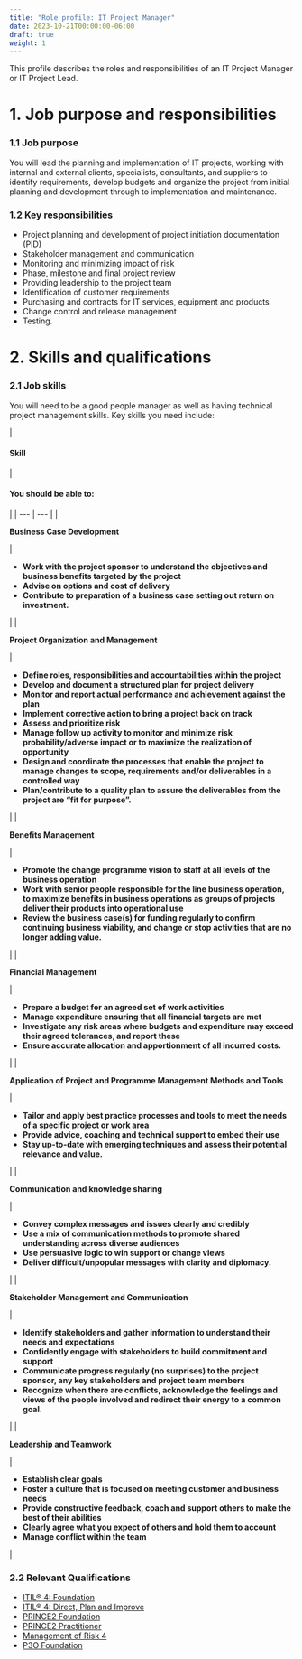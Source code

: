 ```yaml
---
title: "Role profile: IT Project Manager"
date: 2023-10-21T00:00:00-06:00
draft: true
weight: 1
---
```


This profile describes the roles and responsibilities of an IT Project Manager or IT Project Lead.

# 1. Job purpose and responsibilities

### 1.1 Job purpose

You will lead the planning and implementation of IT projects, working with internal and external clients, specialists, consultants, and suppliers to identify requirements, develop budgets and organize the project from initial planning and development through to implementation and maintenance.

### 1.2 Key responsibilities

* Project planning and development of project initiation documentation (PID)
* Stakeholder management and communication
* Monitoring and minimizing impact of risk
* Phase, milestone and final project review
* Providing leadership to the project team
* Identification of customer requirements
* Purchasing and contracts for IT services, equipment and products
* Change control and release management
* Testing.

# 2. Skills and qualifications

### 2.1 Job skills

You will need to be a good people manager as well as having technical project management skills. Key skills you need include:

| 
#### ****Skill****

 | 

#### ****You should be able to:****

 |
| --- | --- |
| 

****Business Case Development****

 | 

* **Work with the project sponsor to understand the objectives and business benefits targeted by the project**
* **Advise on options and cost of delivery**
* **Contribute to preparation of a business case setting out return on investment.**

 |
| 

**Project Organization and Management**

 | 

* **Define roles, responsibilities and accountabilities within the project**
* **Develop and document a structured plan for project delivery**
* **Monitor and report actual performance and achievement against the plan**
* **Implement corrective action to bring a project back on track**
* **Assess and prioritize risk**
* **Manage follow up activity to monitor and minimize risk probability/adverse impact or to maximize the realization of opportunity**
* **Design and coordinate the processes that enable the project to manage changes to scope, requirements and/or deliverables in a controlled way**
* **Plan/contribute to a quality plan to assure the deliverables from the project are “fit for purpose”.**

 |
| 

**Benefits Management**

 | 

* **Promote the change programme vision to staff at all levels of the business operation**
* **Work with senior people responsible for the line business operation, to maximize benefits in business operations as groups of projects deliver their products into operational use**
* **Review the business case(s) for funding regularly to confirm continuing business viability, and change or stop activities that are no longer adding value.**

 |
| 

**Financial Management**

 | 

* **Prepare a budget for an agreed set of work activities**
* **Manage expenditure ensuring that all financial targets are met**
* **Investigate any risk areas where budgets and expenditure may exceed their agreed tolerances, and report these**
* **Ensure accurate allocation and apportionment of all incurred costs.**

 |
| 

**Application of Project and Programme Management Methods and Tools**

 | 

* **Tailor and apply best practice processes and tools to meet the needs of a specific project or work area**
* **Provide advice, coaching and technical support to embed their use**
* **Stay up-to-date with emerging techniques and assess their potential relevance and value.**

 |
| 

**Communication and knowledge sharing**

 | 

* **Convey complex messages and issues clearly and credibly**
* **Use a mix of communication methods to promote shared understanding across diverse audiences**
* **Use persuasive logic to win support or change views**
* **Deliver difficult/unpopular messages with clarity and diplomacy.**

 |
| 

**Stakeholder Management and Communication**

 | 

* **Identify stakeholders and gather information to understand their needs and expectations**
* **Confidently engage with stakeholders to build commitment and support**
* **Communicate progress regularly (no surprises) to the project sponsor, any key stakeholders and project team members**
* **Recognize when there are conflicts, acknowledge the feelings and views of the people involved and redirect their energy to a common goal.**

 |
| 

**Leadership and Teamwork**

 | 

* **Establish clear goals**
* **Foster a culture that is focused on meeting customer and business needs**
* **Provide constructive feedback, coach and support others to make the best of their abilities**
* **Clearly agree what you expect of others and hold them to account**
* **Manage conflict within the team**

 |

### 2.2 Relevant Qualifications

* [ITIL® 4: Foundation](https://www.axelos.com/certifications/itil-service-management/itil-4-foundation)
* [ITIL® 4: Direct, Plan and Improve](https://www.axelos.com/certifications/itil-service-management/managing-professional/direct-plan-and-improve)
* [PRINCE2 Foundation](https://www.axelos.com/certifications/propath/prince2-project-management/prince2-foundation)
* [PRINCE2 Practitioner](https://www.axelos.com/certifications/propath/prince2-project-management)
* [Management of Risk 4](https://www.axelos.com/certifications/propath/mor-risk-management/mor-4-practitioner) 
* [P3O Foundation](https://www.axelos.com/certifications/propath/p3o-project-offices/p3o-foundation)
